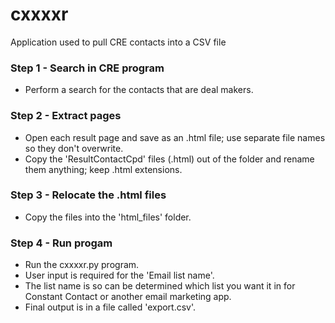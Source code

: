 # cxxxxr
Application used to pull CRE contacts into a CSV file
### Step 1 - Search in CRE program
- Perform a search for the contacts that are deal makers.
### Step 2 - Extract pages
- Open each result page and save as an .html file; use separate file names so they don't overwrite.
- Copy the 'ResultContactCpd' files (.html) out of the folder and rename them anything; keep .html extensions.
### Step 3 - Relocate the .html files
- Copy the files into the 'html_files' folder.
### Step 4 - Run progam
- Run the cxxxxr.py program.
- User input is required for the 'Email list name'.  
- The list name is so can be determined which list you want it in for Constant Contact or another email marketing app.
- Final output is in a file called 'export.csv'.
